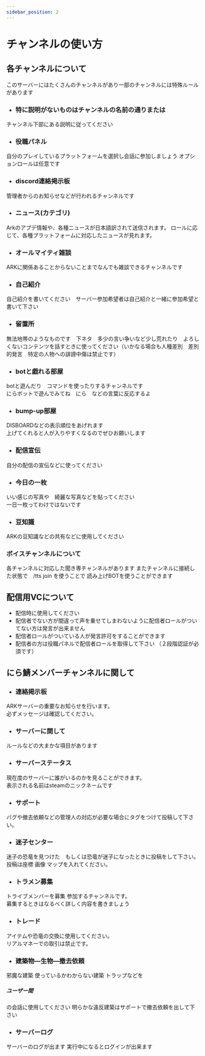 ```yaml
---
sidebar_position: 2
---
```

# チャンネルの使い方

## 各チャンネルについて
このサーバーにはたくさんのチャンネルがあり一部のチャンネルには特殊ルールがあります
- <h3>特に説明がないものはチャンネルの名前の通りまたは   
チャンネル下部にある説明に従ってください</h3>

- <h3>役職パネル</h3>   
自分のプレイしているプラットフォームを選択し会話に参加しましょう
オプションロールは任意です

- <h3>discord連絡掲示板</h3>  
管理者からのお知らせなどが行われるチャンネルです

- <h3>ニュース(カテゴリ)</h3>
Arkのアプデ情報や、各種ニュースが日本語訳されて送信されます。 ロールに応じて、各種プラットフォームに対応したニュースが見れます。

- <h3>オールマイティ雑談</h3>   
ARKに関係あることからないことまでなんでも雑談できるチャンネルです

- <h3>自己紹介</h3>   
自己紹介を書いてください　サーバー参加希望者は自己紹介と一緒に参加希望と書いて下さい

- <h3>留置所</h3>   
無法地帯のようなものです　下ネタ　多少の言い争いなど少し荒れたり　よろしくないコンテンツを話すときに使ってください（いかなる場合も人種差別　差別的発言　特定の人物への誹謗中傷は禁止です）

- <h3>botと戯れる部屋</h3>   
botと遊んだり　コマンドを使ったりするチャンネルです  
にらボットで遊んでみてね　にら　などの言葉に反応するよ

- <h3>bump-up部屋</h3>   
DISBOARDなどの表示順位をあげれます  
上げてくれると人が入りやすくなるのでぜひお願いします

- <h3>配信宣伝</h3>   
自分の配信の宣伝などに使ってください

- <h3>今日の一枚</h3>   
いい感じの写真や　綺麗な写真などを貼ってください  
一日一枚ってわけではないです

- <h3>豆知識</h3>   
ARKの豆知識などの共有などに使用してください

<h3>ボイスチャンネルについて</h3>

各チャンネルに対応した聞き専チャンネルがあります
またチャンネルに接続した状態で　/tts join  を使うことで 読み上げBOTを使うことができます

## 配信用VCについて 
- 配信時に使用してください
- 配信者でない方が間違って声を乗せてしまわないように配信者ロールがついてない方は発言が出来ません
- 配信者ロールがついている人が発言許可をすることができます
- 配信者の方は役職パネルで配信者ロールを取得して下さい
（２段階認証が必須です） 

## にら鯖メンバーチャンネルに関して

- <h3>連絡掲示板</h3>  
ARKサーバーの重要なお知らせを行います。  
必ずメッセージは確認してください。
- <h3>サーバーに関して</h3>  
ルールなどの大まかな項目があります
- <h3>サーバーステータス</h3>  
現在度のサーバーに誰がいるのかを見ることができます。  
表示される名前はsteamのニックネームです
- <h3>サポート</h3>  
バグや撤去依頼などの管理人の対応が必要な場合にタグをつけて投稿して下さい。  

- <h3>迷子センター</h3>  
迷子の恐竜を見つけた　もしくは恐竜が迷子になったときに投稿をして下さい。  
投稿は座標 画像 マップを入れてください。
- <h3>トラメン募集</h3>  
トライブメンバーを募集 参加するチャンネルです。  
募集するときはなるべく詳しく内容を書きましょう
- <h3>トレード</h3>  
アイテムや恐竜の交換に使用してください。  
リアルマネーでの取引は禁止です。
- <h3>建築物―生物―撤去依頼</h3>  
邪魔な建築 使っているかわからない建築 トラップなどを<h5>ユーザー間</h5>の会話に使用してください
明らかな違反建築はサポートで撤去依頼を出して下さい
- <h3>サーバーログ</h3>  
サーバーのログが出ます
実行中になるとログインが出来ます

